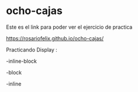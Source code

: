 # ocho-cajas

Este es el link para poder ver el ejercicio de practica

https://rosariofelix.github.io/ocho-cajas/

Practicando Display :

-inline-block

-block

-inline

